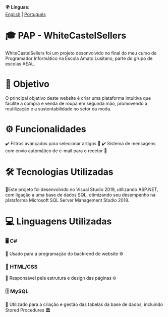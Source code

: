 🌍 **Línguas:**  
[English](README.md) | [Português](README.pt.md)

# 🎓 PAP - WhiteCastelSellers

WhiteCastelSellers foi um projeto desenvolvido no final do meu curso de Programador Informático na Escola Amato Lusitano, parte do grupo de escolas AEAL.
# 🎯 Objetivo

O principal objetivo deste website é criar uma plataforma intuitiva que facilite a compra e venda de roupa em segunda mão, promovendo a reutilização e a sustentabilidade no setor da moda.
# ⚙️ Funcionalidades

 ✔️ Filtros avançados para selecionar artigos 📌
 ✔️ Sistema de mensagens com envio automático de e-mail para o recetor 📩
# 🛠️ Tecnologias Utilizadas

🔹Este projeto foi desenvolvido no Visual Studio 2019, utilizando ASP.NET, com ligação a uma base de dados SQL, otimizando seu desempenho na plataforma Microsoft SQL Server Management Studio 2018.
# 💻 Linguagens Utilizadas
### 🖥️ C#

 🔹 Usado para a programação do back-end do website ⚙️
### 🎨 HTML/CSS

 🔹 Responsável pela estrutura e design das páginas 🌐
 ### 🗄️ MySQL

 🔹 Utilizado para a criação e gestão das tabelas da base de dados, incluindo Stored Procedures 🏛️

